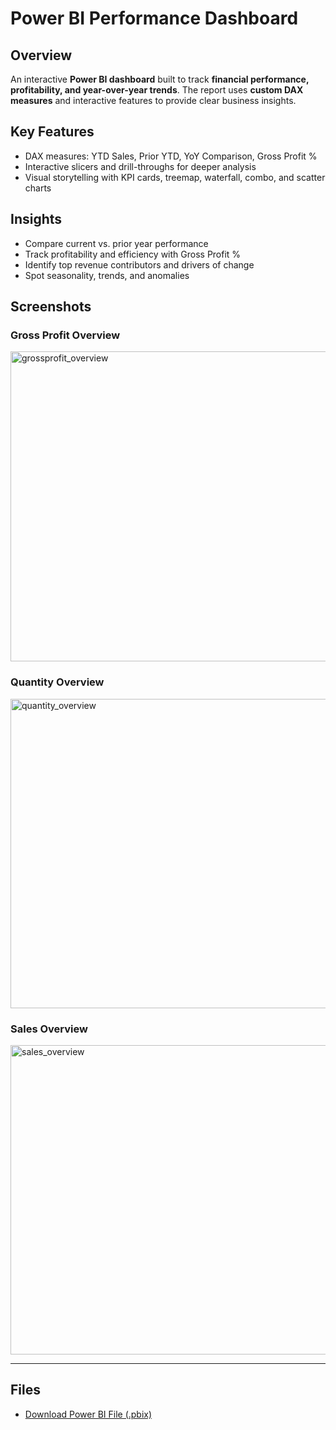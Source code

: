 # Power BI Performance Dashboard

## Overview
An interactive **Power BI dashboard** built to track **financial performance, profitability, and year-over-year trends**. The report uses **custom DAX measures** and interactive features to provide clear business insights.

## Key Features
- DAX measures: YTD Sales, Prior YTD, YoY Comparison, Gross Profit %  
- Interactive slicers and drill-throughs for deeper analysis  
- Visual storytelling with KPI cards, treemap, waterfall, combo, and scatter charts  

## Insights
- Compare current vs. prior year performance  
- Track profitability and efficiency with Gross Profit %  
- Identify top revenue contributors and drivers of change  
- Spot seasonality, trends, and anomalies  

## Screenshots
 

### Gross Profit Overview
<img width="888" height="496" alt="grossprofit_overview" src="https://github.com/user-attachments/assets/ea6e5b5e-dc80-448c-9eda-d17261e4ab37" />


### Quantity Overview
<img width="889" height="495" alt="quantity_overview" src="https://github.com/user-attachments/assets/a488a959-4b6e-41ce-871c-8b751c3a4472" />


### Sales Overview
<img width="892" height="495" alt="sales_overview" src="https://github.com/user-attachments/assets/5f19afa0-b810-4a20-8f39-e76d9c2b38a9" />


---

## Files
- [Download Power BI File (.pbix)](Performance%20Report.pbix)
